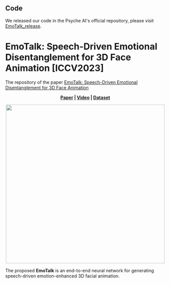   ## Code
  
We released our code in the Psyche AI's official repository, please visit [EmoTalk_release](https://github.com/psyai-net/EmoTalk_release).

# EmoTalk: Speech-Driven Emotional Disentanglement for 3D Face Animation [ICCV2023]
The repository of the paper [EmoTalk: Speech-Driven Emotional Disentanglement for 3D Face Animation](https://arxiv.org/abs/2303.11089)

<p align='center'>
  <b>
    <a href="https://arxiv.org/abs/2303.11089">Paper</a>
    | 
    <a href="https://ziqiaopeng.github.io/emotalk/">Video</a>
    |
    <a href="https://github.com/ZiqiaoPeng/EmoTalk">Dataset</a> 
  </b>
</p> 

  <p align='center'>  
    <img src='image/emotalk.png' width='500'/>
  </p>


  The proposed **EmoTalk** is an end-to-end neural network for generating speech-driven emotion-enhanced 3D facial animation.

